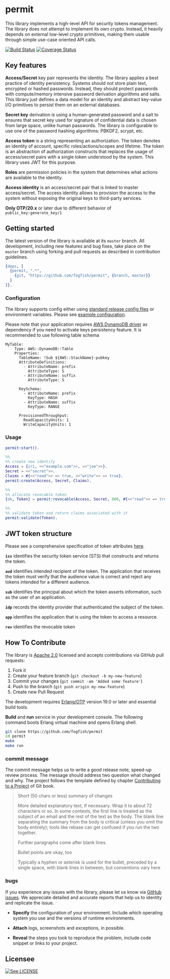 # permit

This library implements a high-level API for security tokens management. The library does not attempt to implement its own crypto. Instead, it heavily depends on external low-level crypto primitives, making them usable through simple use-case oriented API calls.

[![Build Status](https://secure.travis-ci.org/fogfish/permit.svg?branch=master)](http://travis-ci.org/fogfish/permit)
[![Coverage Status](https://coveralls.io/repos/github/fogfish/permit/badge.svg?branch=master)](https://coveralls.io/github/fogfish/permit?branch=master)


## Key features 

**Access/Secret** key pair represents the identity. The library applies a best practice of identity persistency. Systems should not store plain text, encrypted or hashed passwords. Instead, they should protect passwords with compute/memory intensive password derivation algorithms and salts. This library just defines a data model for an identity and abstract key-value I/O primitives to persist them on an external databases.

**Secret key** derivation is using a human-generated password and a salt to ensures that secret key used for signature of confidential data is chosen from large space, unlike human passwords. The library is configurable to use one of the password hashing algorithms: PBKDF2, scrypt, etc.
 
**Access token** is a string representing an authorization. The token denotes an identity of account, specific roles/actions/scopes and lifetime. The token is an abstraction of authorization constructs that replaces the usage of access/secret pairs with a single token understood by the system. This library uses JWT for this purpose.

**Roles** are permission policies in the system that determines what actions are available to the identity.

**Access identity** is an access/secret pair that is linked to master access/secret. The access identity allows to provision the access to the system without exposing the original keys to third-party services.  

**Only OTP/20.x** or later due to different behavior of `public_key:generate_key/1`

## Getting started

The latest version of the library is available at its `master` branch. All development, including new features and bug fixes, take place on the `master` branch using forking and pull requests as described in contribution guidelines.

```erlang
{deps, [
  {permit, ".*",
    {git, "https://github.com/fogfish/permit", {branch, master}}
  }
]}.
```

### Configuration

The library supports config either using [standard release config files](http://erlang.org/doc/man/config.html) or environment variables. Please see [example configuration](priv/app.config).

Please note that your application requires [AWS DynamoDB driver](https://github.com/fogfish/ddb) as dependency if you need to activate keys persistency feature. It is recommended to use following table schema

```
MyTable:
    Type: AWS::DynamoDB::Table
    Properties:
      TableName: !Sub ${AWS::StackName}-pubkey
      AttributeDefinitions:
        - AttributeName: prefix
          AttributeType: S
        - AttributeName: suffix
          AttributeType: S

      KeySchema:
        - AttributeName: prefix
          KeyType: HASH
        - AttributeName: suffix
          KeyType: RANGE

      ProvisionedThroughput:
        ReadCapacityUnits: 1
        WriteCapacityUnits: 1
```

### Usage

```erlang
permit:start().

%%
%% create new identity
Access = {iri, <<"example.com">>, <<"joe">>}.
Secret = <<"secret">>.
Claims = #{<<"read">> => true, <<"write">> => true}.
permit:create(Access, Secret, Claims).

%%
%% allocate revocable token
{ok, Token} = permit:revocable(Access, Secret, 600, #{<<"read">> => true}).

%%
%% validate token and return claims associated with it
permit:validate(Token).
```

## JWT token structure

Please see a comprehensive specification of token attributes [here](https://docs.microsoft.com/en-us/azure/active-directory/develop/id-tokens). 

**`iss`** identifies the security token service (STS) that constructs and returns the token.

**`aud`** identifies intended recipient of the token. The application that receives the token must verify that the audience value is correct and reject any tokens intended for a different audience. 

**`sub`** identifies the principal about which the token asserts information, such as the user of an application.

**`idp`** records the identity provider that authenticated the subject of the token.

**`app`** identifies the application that is using the token to access a resource. 

**`rev`**  identifies the revocable token 


## How To Contribute

The library is [Apache 2.0](LICENSE) licensed and accepts contributions via GitHub pull requests:

1. Fork it
2. Create your feature branch (`git checkout -b my-new-feature`)
3. Commit your changes (`git commit -am 'Added some feature'`)
4. Push to the branch (`git push origin my-new-feature`)
5. Create new Pull Request

The development requires [Erlang/OTP](http://www.erlang.org/downloads) version 19.0 or later and essential build tools.

**Build** and **run** service in your development console. The following command boots Erlang virtual machine and opens Erlang shell.

```bash
git clone https://github.com/fogfish/permit
cd permit
make
make run
```

### commit message

The commit message helps us to write a good release note, speed-up review process. The message should address two question what changed and why. The project follows the template defined by chapter [Contributing to a Project](http://git-scm.com/book/ch5-2.html) of Git book.

>
> Short (50 chars or less) summary of changes
>
> More detailed explanatory text, if necessary. Wrap it to about 72 characters or so. In some contexts, the first line is treated as the subject of an email and the rest of the text as the body. The blank line separating the summary from the body is critical (unless you omit the body entirely); tools like rebase can get confused if you run the two together.
> 
> Further paragraphs come after blank lines.
> 
> Bullet points are okay, too
> 
> Typically a hyphen or asterisk is used for the bullet, preceded by a single space, with blank lines in between, but conventions vary here
>
>

### bugs

If you experience any issues with the library, please let us know via [GitHub issues](https://github.com/fogfish/permit/issue). We appreciate detailed and accurate reports that help us to identity and replicate the issue. 

* **Specify** the configuration of your environment. Include which operating system you use and the versions of runtime environments. 

* **Attach** logs, screenshots and exceptions, in possible.

* **Reveal** the steps you took to reproduce the problem, include code snippet or links to your project.


## Licensee

[![See LICENSE](https://img.shields.io/github/license/fogfish/permit.svg?style=for-the-badge)](LICENSE)
